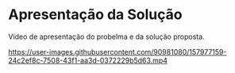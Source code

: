 # Apresentação da Solução

Vídeo de apresentação do probelma e da solução proposta.

https://user-images.githubusercontent.com/90981080/157977159-24c2ef8c-7508-43f1-aa3d-0372229b5d63.mp4

